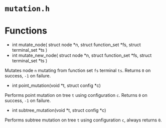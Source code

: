 # `mutation.h`

# Functions
- int mutate_node(
    struct node *n,
    struct function_set *fs,
    struct terminal_set *ts
  )
- int mutate_new_node(
    struct node *n,
    struct function_set *fs,
    struct terminal_set *ts
  )

Mutates node `n` mutating from function set `fs` terminal `ts`. Returns `0` on
success, `-1` on failure.


- int point_mutation(void *t, struct config *c)

Performs point mutation on tree `t` using configuration `c`. Returns `0` on
success, `-1` on failure.


- int subtree_mutation(void *t, struct config *c)

Performs subtree mutation on tree `t` using configuration `c`, always returns
`0`.
